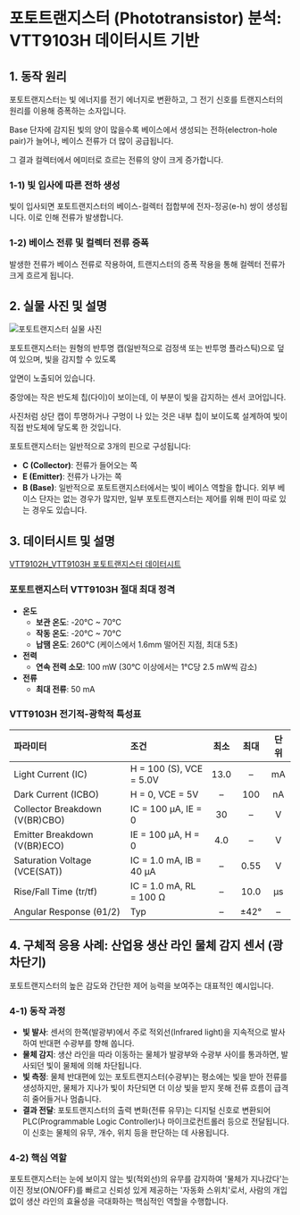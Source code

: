 # 포토트랜지스터 (Phototransistor) 분석: VTT9103H 데이터시트 기반

## 1. 동작 원리

포토트랜지스터는 빛 에너지를 전기 에너지로 변환하고, 그 전기 신호를 트랜지스터의 원리를 이용해 증폭하는 소자입니다.

Base 단자에 감지된 빛의 양이 많을수록 베이스에서 생성되는 전하(electron-hole pair)가 늘어나, 베이스 전류가 더 많이 공급됩니다. 

그 결과 컬렉터에서 에미터로 흐르는 전류의 양이 크게 증가합니다.

### 1-1) 빛 입사에 따른 전하 생성
빛이 입사되면 포토트랜지스터의 베이스-컬렉터 접합부에 전자-정공(e-h) 쌍이 생성됩니다. 이로 인해 전류가 발생합니다.

### 1-2) 베이스 전류 및 컬렉터 전류 증폭
발생한 전류가 베이스 전류로 작용하여, 트랜지스터의 증폭 작용을 통해 컬렉터 전류가 크게 흐르게 됩니다.

## 2. 실물 사진 및 설명

![포토트랜지스터 실물 사진](https://github.com/user-attachments/assets/2065b436-5a0b-4086-8bbd-88be8dc23701)

포토트랜지스터는 원형의 반투명 캡(일반적으로 검정색 또는 반투명 플라스틱)으로 덮여 있으며, 빛을 감지할 수 있도록 

앞면이 노출되어 있습니다. 

중앙에는 작은 반도체 칩(다이)이 보이는데, 이 부분이 빛을 감지하는 센서 코어입니다. 

사진처럼 상단 캡이 투명하거나 구멍이 나 있는 것은 내부 칩이 보이도록 설계하여 빛이 직접 반도체에 닿도록 한 것입니다.

포토트랜지스터는 일반적으로 3개의 핀으로 구성됩니다:
* **C (Collector)**: 전류가 들어오는 쪽
* **E (Emitter)**: 전류가 나가는 쪽
* **B (Base)**: 일반적으로 포토트랜지스터에서는 빛이 베이스 역할을 합니다. 외부 베이스 단자는 없는 경우가 많지만, 일부 포토트랜지스터는 제어를 위해 핀이 따로 있는 경우도 있습니다.

## 3. 데이터시트 및 설명

[VTT9102H_VTT9103H 포토트랜지스터 데이터시트](https://media.digikey.com/pdf/Data%20Sheets/Excelitas%20PDFs/VTT9102H_VTT9103H.pdf)

### 포토트랜지스터 VTT9103H 절대 최대 정격

* **온도**
    * **보관 온도**: -20°C ~ 70°C
    * **작동 온도**: -20°C ~ 70°C
    * **납땜 온도**: 260°C (케이스에서 1.6mm 떨어진 지점, 최대 5초)
* **전력**
    * **연속 전력 소모**: 100 mW (30°C 이상에서는 1°C당 2.5 mW씩 감소)
* **전류**
    * **최대 전류**: 50 mA

### VTT9103H 전기적-광학적 특성표

| 파라미터 | 조건 | 최소 | 최대 | 단위 |
| :--- | :--- | :---: | :---: | :---: |
| Light Current (IC) | H = 100 (S), VCE = 5.0V | 13.0 | – | mA |
| Dark Current (ICBO) | H = 0, VCE = 5V | – | 100 | nA |
| Collector Breakdown (V(BR)CBO) | IC = 100 μA, IE = 0 | 30 | – | V |
| Emitter Breakdown (V(BR)ECO) | IE = 100 μA, H = 0 | 4.0 | – | V |
| Saturation Voltage (VCE(SAT)) | IC = 1.0 mA, IB = 40 μA | – | 0.55 | V |
| Rise/Fall Time (tr/tf) | IC = 1.0 mA, RL = 100 Ω | – | 10.0 | μs |
| Angular Response (θ1/2) | Typ | – | ±42° | – |

## 4. 구체적 응용 사례: 산업용 생산 라인 물체 감지 센서 (광차단기)

포토트랜지스터의 높은 감도와 간단한 제어 능력을 보여주는 대표적인 예시입니다.

### 4-1) 동작 과정

* **빛 발사**: 센서의 한쪽(발광부)에서 주로 적외선(Infrared light)을 지속적으로 발사하여 반대편 수광부를 향해 쏩니다.
* **물체 감지**: 생산 라인을 따라 이동하는 물체가 발광부와 수광부 사이를 통과하면, 발사되던 빛이 물체에 의해 차단됩니다.
* **빛 측정**: 물체 반대편에 있는 포토트랜지스터(수광부)는 평소에는 빛을 받아 전류를 생성하지만, 물체가 지나가 빛이 차단되면 더 이상 빛을 받지 못해 전류 흐름이 급격히 줄어들거나 멈춥니다.
* **결과 전달**: 포토트랜지스터의 출력 변화(전류 유무)는 디지털 신호로 변환되어 PLC(Programmable Logic Controller)나 마이크로컨트롤러 등으로 전달됩니다. 이 신호는 물체의 유무, 개수, 위치 등을 판단하는 데 사용됩니다.

### 4-2) 핵심 역할

포토트랜지스터는 눈에 보이지 않는 빛(적외선)의 유무를 감지하여 '물체가 지나갔다'는 이진 정보(ON/OFF)를 빠르고 신뢰성 있게 제공하는 '자동화 스위치'로서, 사람의 개입 없이 생산 라인의 효율성을 극대화하는 핵심적인 역할을 수행합니다.
